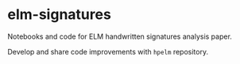 # elm-signatures
Notebooks and code for ELM handwritten signatures analysis paper.

Develop and share code improvements with `hpelm` repository.
